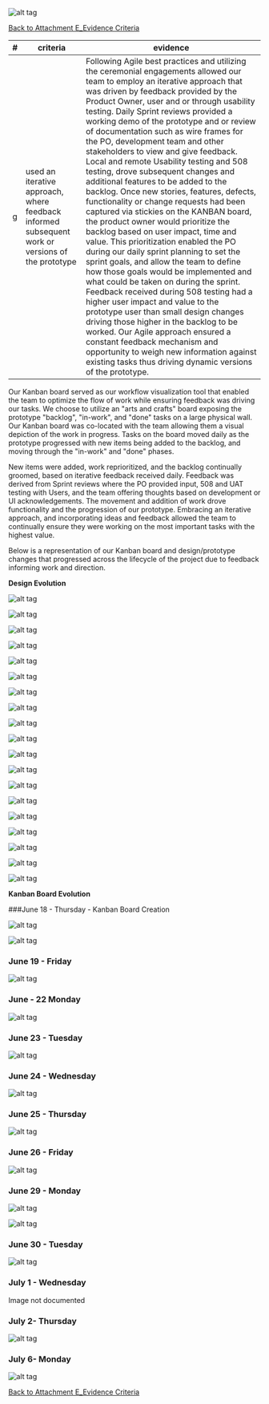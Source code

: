 ![alt tag](https://github.com/AccentureFed/18FRFQ-Response/blob/master/process-documentation/agile-process-photos/response-images/proposal-header.png?raw=true)

[Back to Attachment E_Evidence Criteria](https://github.com/AccentureFed/18FRFQ-Response/blob/master/process-documentation/evidence/README.md)

|#|criteria|evidence|
|-------|---------------|------------------|
|g|used an iterative approach, where feedback informed subsequent work or versions of the prototype |Following Agile best practices and utilizing the ceremonial engagements allowed our team to employ an iterative approach that was driven by feedback provided by the Product Owner, user and or through usability testing.  Daily Sprint reviews provided a working demo of the prototype and or review of documentation such as wire frames for the PO, development team and other stakeholders to view and give feedback. Local and remote Usability testing and 508 testing, drove subsequent changes and additional features to be added to the backlog.  Once new stories, features, defects, functionality or change requests had been captured via stickies on the KANBAN board, the product owner would prioritize the backlog based on user impact, time and value.  This prioritization enabled the PO during our daily sprint planning to set the sprint goals, and allow the team to define how those goals would be implemented and what could be taken on during the sprint. Feedback received during 508 testing had a higher user impact and value to the prototype user than small design changes driving those higher in the backlog to be worked. Our Agile approach ensured a constant feedback mechanism and opportunity to weigh new information against existing tasks thus driving dynamic versions of the prototype.|


Our Kanban board served as our workflow visualization tool that enabled the team to optimize the flow of work while ensuring feedback was driving our tasks. We choose to utilize an "arts and crafts" board exposing the prototype "backlog", "in-work", and "done" tasks on a large physical wall. Our Kanban board was co-located with the team allowing them a visual depiction of the work in progress.  Tasks on the board moved daily as the prototype progressed with new items being added to the backlog, and moving through the "in-work" and "done" phases. 

New items were added, work reprioritized, and the backlog continually groomed, based on iterative feedback received daily. Feedback was derived from Sprint reviews where the PO provided input, 508 and UAT testing with Users, and the team offering thoughts based on development or UI acknowledgements.  The movement and addition of work drove functionality and the progression of our prototype.  Embracing an iterative approach, and incorporating ideas and feedback allowed the team to continually ensure they were working on the most important tasks with the highest value.

Below is a representation of our Kanban board and design/prototype changes that progressed across the lifecycle of the project due to feedback informing work and direction.

**Design Evolution**

![alt tag](https://github.com/AccentureFed/18FRFQ-Response/blob/master/process-documentation/user-centric-design/design_evolution_images/Evo_1.jpg?raw=true)

![alt tag](https://github.com/AccentureFed/18FRFQ-Response/blob/master/process-documentation/user-centric-design/design_evolution_images/Evo_2.jpg?raw=true)

![alt tag](https://github.com/AccentureFed/18FRFQ-Response/blob/master/process-documentation/user-centric-design/design_evolution_images/Evo_3.jpg?raw=true)

![alt tag](https://github.com/AccentureFed/18FRFQ-Response/blob/master/process-documentation/user-centric-design/design_evolution_images/Evo_4.jpg?raw=true)

![alt tag](https://github.com/AccentureFed/18FRFQ-Response/blob/master/process-documentation/user-centric-design/design_evolution_images/Evo_5.jpg?raw=true)

![alt tag](https://github.com/AccentureFed/18FRFQ-Response/blob/master/process-documentation/user-centric-design/design_evolution_images/Evo_6.jpg?raw=true)

![alt tag](https://github.com/AccentureFed/18FRFQ-Response/blob/master/process-documentation/user-centric-design/design_evolution_images/Evo_7.jpg?raw=true)

![alt tag](https://github.com/AccentureFed/18FRFQ-Response/blob/master/process-documentation/user-centric-design/design_evolution_images/Evo_8.jpg?raw=true)

![alt tag](https://github.com/AccentureFed/18FRFQ-Response/blob/master/process-documentation/user-centric-design/design_evolution_images/Evo_9.jpg?raw=true)

![alt tag](https://github.com/AccentureFed/18FRFQ-Response/blob/master/process-documentation/user-centric-design/design_evolution_images/Evo_10.jpg?raw=true)

![alt tag](https://github.com/AccentureFed/18FRFQ-Response/blob/master/process-documentation/user-centric-design/design_evolution_images/Evo_11.jpg?raw=true)

![alt tag](https://github.com/AccentureFed/18FRFQ-Response/blob/master/process-documentation/user-centric-design/design_evolution_images/Evo_12.jpg?raw=true)

![alt tag](https://github.com/AccentureFed/18FRFQ-Response/blob/master/process-documentation/user-centric-design/design_evolution_images/Evo_13.jpg?raw=true)

![alt tag](https://github.com/AccentureFed/18FRFQ-Response/blob/master/process-documentation/user-centric-design/design_evolution_images/Evo_14.jpg?raw=true)

![alt tag](https://github.com/AccentureFed/18FRFQ-Response/blob/master/process-documentation/user-centric-design/design_evolution_images/Evo_15.jpg?raw=true)

![alt tag](https://github.com/AccentureFed/18FRFQ-Response/blob/master/process-documentation/user-centric-design/design_evolution_images/Evo_16.jpg?raw=true)

![alt tag](https://github.com/AccentureFed/18FRFQ-Response/blob/master/process-documentation/user-centric-design/design_evolution_images/Evo_17.jpg?raw=true)

![alt tag](https://github.com/AccentureFed/18FRFQ-Response/blob/master/process-documentation/user-centric-design/design_evolution_images/Evo_18.jpg?raw=true)

![alt tag](https://github.com/AccentureFed/18FRFQ-Response/blob/master/process-documentation/user-centric-design/design_evolution_images/Evo_19.jpg?raw=true)

**Kanban Board Evolution**

###June 18 - Thursday - Kanban Board Creation

![alt tag](https://github.com/AccentureFed/18FRFQ-Response/blob/master/process-documentation/agile-process-photos/process-photos/6.18.2015%2014.03%20-%20kanban%20board.jpg?raw=true)

![alt tag](https://github.com/AccentureFed/18FRFQ-Response/blob/master/process-documentation/agile-process-photos/process-photos/6.18.2015%2013.59%20-%20kanban%20board.jpg?raw=true)

### June 19 - Friday 
![alt tag](https://github.com/AccentureFed/18FRFQ-Response/blob/master/process-documentation/agile-process-photos/process-photos/6.19.2015.0907%20-%20standup.jpg?raw=true)

### June - 22 Monday
![alt tag](https://github.com/AccentureFed/18FRFQ-Response/blob/master/process-documentation/agile-process-photos/process-photos/6.22.2015%2009.17%20-%20standup.jpg?raw=true)

### June 23 - Tuesday
![alt tag](https://github.com/AccentureFed/18FRFQ-Response/blob/master/process-documentation/agile-process-photos/process-photos/6.23.2015.020735%20-%20backlog.png?raw=true)

### June 24 - Wednesday
![alt tag](https://github.com/AccentureFed/18FRFQ-Response/blob/master/process-documentation/agile-process-photos/process-photos/6.24.2015%2016.30%20-%20backlog.JPG?raw=true)

### June 25 - Thursday
![alt tag](https://github.com/AccentureFed/18FRFQ-Response/blob/master/process-documentation/agile-process-photos/process-photos/2015-06-25%2015.23.09%20-%20review.jpg?raw=true)

### June 26 - Friday
![alt tag](https://github.com/AccentureFed/18FRFQ-Response/blob/master/process-documentation/agile-process-photos/process-photos/2015-06-26%2009.44.09%20-%20standup.jpg?raw=true)

### June 29 - Monday
![alt tag](https://github.com/AccentureFed/18FRFQ-Response/blob/master/process-documentation/agile-process-photos/process-photos/2015-06-29%2009.07.30%20-%20backlog.jpg?raw=true)

![alt tag](https://github.com/AccentureFed/18FRFQ-Response/blob/master/process-documentation/agile-process-photos/process-photos/2015-06-29%2015.22.47%20backlog.jpg?raw=true)

### June 30 - Tuesday
![alt tag](https://github.com/AccentureFed/18FRFQ-Response/blob/master/process-documentation/agile-process-photos/process-photos/6.30.2015%2009.54%20-%20standup.JPG?raw=true)

### July 1 - Wednesday
Image not documented

### July 2- Thursday
![alt tag](https://github.com/AccentureFed/18FRFQ-Response/blob/master/process-documentation/agile-process-photos/process-photos/2015-07-02%2009.22.02%20-%20backlog.jpg?raw=true)

### July 6- Monday
![alt tag](https://github.com/AccentureFed/18FRFQ-Response/blob/master/process-documentation/agile-process-photos/process-photos/2015-07-06%2009.28%20-%20kanban.JPG?raw=true)


[Back to Attachment E_Evidence Criteria](https://github.com/AccentureFed/18FRFQ-Response/blob/master/process-documentation/evidence/README.md)
